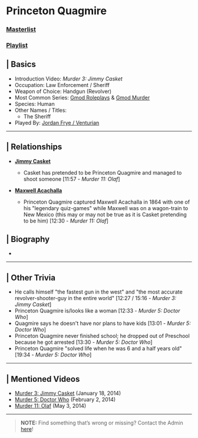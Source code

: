 # Princeton Quagmire
### [Masterlist]()
### [Playlist]()

## | Basics
- Introduction Video: *Murder 3: Jimmy Casket*
- Occupation: Law Enforcement / Sheriff
- Weapon of Choice: Handgun \(Revolver)
- Most Common Series: [Gmod Roleplays](6.Series/Gmod/Roleplays.md) & [Gmod Murder](6.Series/Gmod/Murder.md)
- Species: Human
- Other Names / Titles:
  - The Sheriff
- Played By: [Jordan Frye / Venturian](3.Siblings/3.1.Jordan-Frye-Venturian.md)

----

## | Relationships
- [**Jimmy Casket**](5.Characters/Jimmy_Casket.md)
  - Casket has pretended to be Princeton Quagmire and managed to shoot someone \[11:57 - *Murder 11: Olaf*]

- [**Maxwell Acachalla**](5.Characters/Maxwell_Acachalla.md)
  - Princeton Quagmire captured Maxwell Acachalla in 1864 with one of his "legendary quiz-games" while Maxwell was on a wagon-train to New Mexico \(this may or may not be true as it is Casket pretending to be him) \[12:30 - *Murder 11: Olaf*]


## | Biography
- 

----

## | Other Trivia
- He calls himself "the fastest gun in the west" and "the most accurate revolver-shooter-guy in the entire world" \[12:27 / 15:16 - *Murder 3: Jimmy Casket*]
- Princeton Quagmire is/looks like a woman \[12:33 - *Murder 5: Doctor Who*]
- Quagmire says he doesn't have nor plans to have kids \[13:01 - *Murder 5: Doctor Who*]
- Princeton Quagmire never finished school; he dropped out of Preschool because he got arrested \[13:30 - *Murder 5: Doctor Who*]
- Princeton Quagmire "solved life when he was 6 and a half years old" \[19:34 - *Murder 5: Doctor Who*] 

----

## | Mentioned Videos
- [Murder 3: Jimmy Casket](https://youtu.be/ijGTXelXjx4) \(January 18, 2014)
- [Murder 5: Doctor Who](https://youtu.be/DpcpwXKf4NQ) \(February 2, 2014)
- [Murder 11: Olaf](https://youtu.be/g2tvu5gFGhI) \(May 3, 2014)

----

> **NOTE:** Find something that’s wrong or missing? Contact the Admin [here](../chapter_2.md)!